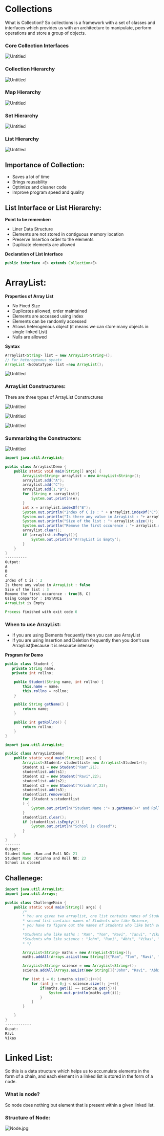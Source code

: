 # Collections

What is Collection?
So collections is a framework with a set of classes and interfaces which provides us with an architecture to manipulate, perform operations and store a group of objects.

### Core Collection Interfaces

![Untitled](Collections%20e16a89aa51d6475bb692c342750346d3/Untitled.png)

### Collection Hierarchy

![Untitled](Collections%20e16a89aa51d6475bb692c342750346d3/Untitled%201.png)

### Map Hierarchy

![Untitled](Collections%20e16a89aa51d6475bb692c342750346d3/Untitled%202.png)

### Set Hierarchy

![Untitled](Collections%20e16a89aa51d6475bb692c342750346d3/Untitled%203.png)

### List Hierarchy

![Untitled](Collections%20e16a89aa51d6475bb692c342750346d3/Untitled%204.png)

## Importance of Collection:

- Saves a lot of time
- Brings reusability
- Optimize and cleaner code
- Improve program speed and quality

## List Interface or List Hierarchy:

**Point to be remember:**

- Liner Data Structure
- Elements are not stored in contiguous memory location
- Preserve Insertion order to the elements
- Duplicate elements are allowed

**Declaration of  List Interface**

```java
public interface <E> extends Collection<E>

```

# ArrayList:

**Properties of Array List**

- No Fixed Size
- Duplicates allowed, order maintained
- Elements are accessed using index
- Elements can be randomly accessed
- Allows heterogenous object (it means we can store many objects in single linked List)
- Nulls are allowed

**Syntax**

```java
Arraylist<String> list = new ArrayList<String>(); 
// For heterogenous synatx
ArrayList <NoDataType> list =new ArrayList();

```

![Untitled](Collections%20e16a89aa51d6475bb692c342750346d3/Untitled%205.png)

### ArrayList Constructures:

There are three types of ArrayList Constructures 

![Untitled](Collections%20e16a89aa51d6475bb692c342750346d3/Untitled%206.png)

![Untitled](Collections%20e16a89aa51d6475bb692c342750346d3/Untitled%207.png)

![Untitled](Collections%20e16a89aa51d6475bb692c342750346d3/Untitled%208.png)

### **Summarizing the Constructors:**

![Untitled](Collections%20e16a89aa51d6475bb692c342750346d3/Untitled%209.png)

```java
import java.util.ArrayList;

public class ArrayListDemo {
    public static void main(String[] args) {
        ArrayList<String> arraylist = new ArrayList<String>();
        arraylist.add("A");
        arraylist.add("C");
        arraylist.add(1,"B");
        for (String e :arraylist){
            System.out.println(e);
        }
        int x = arraylist.indexOf("B");
        System.out.println("Index of C is : " + arraylist.indexOf("C"));
        System.out.println("Is there any value in ArrayList : "+ arraylist.isEmpty());
        System.out.println("Size of the list : "+ arraylist.size());
        System.out.println("Remove the first occurence : "+ arraylist.remove("A")+ arraylist);
        arraylist.clear();
        if (arraylist.isEmpty()){
            System.out.println("ArrayList is Empty");
        }
    }
}
----------
Output:
A
B
C
Index of C is : 2
Is there any value in ArrayList : false
Size of the list : 3
Remove the first occurence : true[B, C]
Using Compartor : INSTANCE
ArrayList is Empty

Process finished with exit code 0
```

### **When to use ArrayList:**

- If you are using Elements frequently then you can use ArrayList
- If you are using Insertion and Deletion frequently then you don’t use ArrayList(because it is resource intense)

**Program for Demo** 

```java
public class Student {
   private String name;
   private int rollno;

    public Student(String name, int rollno) {
        this.name = name;
        this.rollno = rollno;
    }

    public String getName() {
        return name;
    }

    public int getRollno() {
        return rollno;
    }
}
```

```java
import java.util.ArrayList;

public class ArrayListDemo{
    public static void main(String[] args) {
        ArrayList<Student> studentlist= new ArrayList<Student>();
        Student s1 = new Student("Ram",21);
        studentlist.add(s1);
        Student s2 = new Student("Ravi",22);
        studentlist.add(s2);
        Student s3 = new Student("Krishna",23);
        studentlist.add(s3);
        studentlist.remove(s2);
        for (Student s:studentlist
        ) {
            System.out.println("Student Name :"+ s.getName()+" and Roll NO: "+s.getRollno());
        }
        studentlist.clear();
        if (studentlist.isEmpty()) {
            System.out.println("School is closed");
        }
    }
}
-------
Output:
Student Name :Ram and Roll NO: 21
Student Name :Krishna and Roll NO: 23
School is closed
```

## Challenege:

```java
import java.util.ArrayList;
import java.util.Arrays;

public class ChallengeMain {
    public static void main(String[] args) {
        /*
        * You are given two arraylist, one list contains names of Students who like Maths and the
        * second list contains names of Students who like Science,
        * you have to figure out the names of Students who like both science and Maths.
        *
        *Students who like maths : "Ram", "Tom", "Ravi", "Tanvi", "Vikas"
        *Students who like science : "John", "Ravi", "Abhi", "Vikas", "Faisal"
        * */

        ArrayList<String> maths = new ArrayList<String>();
        maths.addAll(Arrays.asList(new String[]{"Ram", "Tom", "Ravi", "Tanvi", "Vikas"}));

        ArrayList<String> science = new ArrayList<String>();
        science.addAll(Arrays.asList(new String[]{"John", "Ravi", "Abhi", "Vikas", "Faisal"}));

        for (int i = 0; i<maths.size();i++){
            for (int j = 0;j < science.size(); j++){
                if(maths.get(i) == science.get(j)){
                    System.out.println(maths.get(i));
                }
            }
        }

    }
}
------------
Ouput:
Ravi
Vikas
```

# Linked List:

So this is a data structure which helps us to accumulate elements in the form of a chain, and each 
element in a linked list is stored in the form of a node.

### **What is node?**

So node does nothing but element that is present within a given linked list.

### Structure of Node:

![Node.jpg](Collections%20e16a89aa51d6475bb692c342750346d3/Node.jpg)